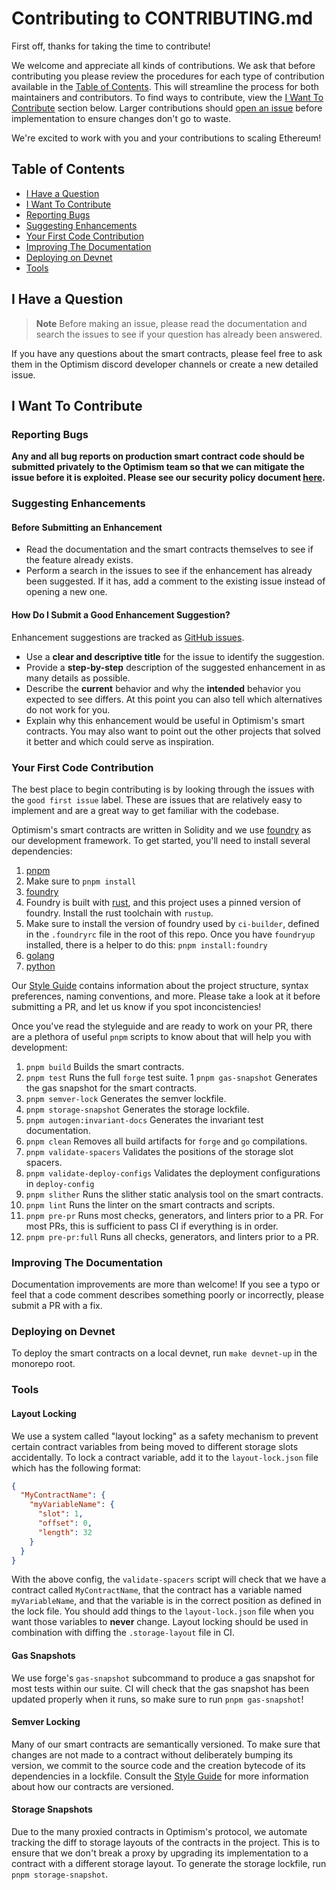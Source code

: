 # Contributing to CONTRIBUTING.md

First off, thanks for taking the time to contribute!

We welcome and appreciate all kinds of contributions. We ask that before contributing you please review the procedures for each type of contribution available in the [Table of Contents](#table-of-contents). This will streamline the process for both maintainers and contributors. To find ways to contribute, view the [I Want To Contribute](#i-want-to-contribute) section below. Larger contributions should [open an issue](https://github.com/ethereum-optimism/optimism/issues/new) before implementation to ensure changes don't go to waste.

We're excited to work with you and your contributions to scaling Ethereum!

## Table of Contents

- [I Have a Question](#i-have-a-question)
- [I Want To Contribute](#i-want-to-contribute)
- [Reporting Bugs](#reporting-bugs)
- [Suggesting Enhancements](#suggesting-enhancements)
- [Your First Code Contribution](#your-first-code-contribution)
- [Improving The Documentation](#improving-the-documentation)
- [Deploying on Devnet](#deploying-on-devnet)
- [Tools](#tools)

## I Have a Question

> **Note**
> Before making an issue, please read the documentation and search the issues to see if your question has already been answered.

If you have any questions about the smart contracts, please feel free to ask them in the Optimism discord developer channels or create a new detailed issue.

## I Want To Contribute

### Reporting Bugs

**Any and all bug reports on production smart contract code should be submitted privately to the Optimism team so that we can mitigate the issue before it is exploited. Please see our security policy document [here](https://github.com/ethereum-optimism/.github/blob/master/SECURITY.md).**

### Suggesting Enhancements

#### Before Submitting an Enhancement

- Read the documentation and the smart contracts themselves to see if the feature already exists.
- Perform a search in the issues to see if the enhancement has already been suggested. If it has, add a comment to the existing issue instead of opening a new one.

#### How Do I Submit a Good Enhancement Suggestion?

Enhancement suggestions are tracked as [GitHub issues](/issues).

- Use a **clear and descriptive title** for the issue to identify the suggestion.
- Provide a **step-by-step** description of the suggested enhancement in as many details as possible.
- Describe the **current** behavior and why the **intended** behavior you expected to see differs. At this point you can also tell which alternatives do not work for you.
- Explain why this enhancement would be useful in Optimism's smart contracts. You may also want to point out the other projects that solved it better and which could serve as inspiration.

### Your First Code Contribution

The best place to begin contributing is by looking through the issues with the `good first issue` label. These are issues that are relatively easy to implement and are a great way to get familiar with the codebase.

Optimism's smart contracts are written in Solidity and we use [foundry](https://github.com/foundry-rs/foundry) as our development framework. To get started, you'll need to install several dependencies:
1. [pnpm](https://pnpm.io)
  1. Make sure to `pnpm install`
1. [foundry](https://getfoundry.sh)
  1. Foundry is built with [rust](https://www.rust-lang.org/tools/install), and this project uses a pinned version of foundry. Install the rust toolchain with `rustup`.
  1. Make sure to install the version of foundry used by `ci-builder`, defined in the `.foundryrc` file in the root of this repo. Once you have `foundryup` installed, there is a helper to do this: `pnpm install:foundry`
1. [golang](https://golang.org/doc/install)
1. [python](https://www.python.org/downloads/)

Our [Style Guide](STYLE_GUIDE.md) contains information about the project structure, syntax preferences, naming conventions, and more. Please take a look at it before submitting a PR, and let us know if you spot inconcistencies!

Once you've read the styleguide and are ready to work on your PR, there are a plethora of useful `pnpm` scripts to know about that will help you with development:
1. `pnpm build` Builds the smart contracts.
1. `pnpm test` Runs the full `forge` test suite.
1  `pnpm gas-snapshot` Generates the gas snapshot for the smart contracts.
1. `pnpm semver-lock` Generates the semver lockfile.
1. `pnpm storage-snapshot` Generates the storage lockfile.
1. `pnpm autogen:invariant-docs` Generates the invariant test documentation.
1. `pnpm clean` Removes all build artifacts for `forge` and `go` compilations.
1. `pnpm validate-spacers` Validates the positions of the storage slot spacers.
1. `pnpm validate-deploy-configs` Validates the deployment configurations in `deploy-config`
1. `pnpm slither` Runs the slither static analysis tool on the smart contracts.
1. `pnpm lint` Runs the linter on the smart contracts and scripts.
1. `pnpm pre-pr` Runs most checks, generators, and linters prior to a PR. For most PRs, this is sufficient to pass CI if everything is in order.
1. `pnpm pre-pr:full` Runs all checks, generators, and linters prior to a PR.

### Improving The Documentation

Documentation improvements are more than welcome! If you see a typo or feel that a code comment describes something poorly or incorrectly, please submit a PR with a fix.

### Deploying on Devnet

To deploy the smart contracts on a local devnet, run `make devnet-up` in the monorepo root.

### Tools

#### Layout Locking

We use a system called "layout locking" as a safety mechanism to prevent certain contract variables from being moved to different storage slots accidentally.
To lock a contract variable, add it to the `layout-lock.json` file which has the following format:

```json
{
  "MyContractName": {
    "myVariableName": {
      "slot": 1,
      "offset": 0,
      "length": 32
    }
  }
}
```

With the above config, the `validate-spacers` script will check that we have a contract called `MyContractName`, that the contract has a variable named `myVariableName`, and that the variable is in the correct position as defined in the lock file.
You should add things to the `layout-lock.json` file when you want those variables to **never** change.
Layout locking should be used in combination with diffing the `.storage-layout` file in CI.

#### Gas Snapshots

We use forge's `gas-snapshot` subcommand to produce a gas snapshot for most tests within our suite. CI will check that the gas snapshot has been updated properly when it runs, so make sure to run `pnpm gas-snapshot`!

#### Semver Locking

Many of our smart contracts are semantically versioned. To make sure that changes are not made to a contract without deliberately bumping its version, we commit to the source code and the creation bytecode of its dependencies in a lockfile. Consult the [Style Guide](./STYLE_GUIDE.md#Versioning) for more information about how our contracts are versioned.

#### Storage Snapshots

Due to the many proxied contracts in Optimism's protocol, we automate tracking the diff to storage layouts of the contracts in the project. This is to ensure that we don't break a proxy by upgrading its implementation to a contract with a different storage layout. To generate the storage lockfile, run `pnpm storage-snapshot`.
